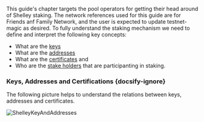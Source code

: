 This guide's chapter targets the pool operators for getting their head around of Shelley staking. The network references used for this guide are for Friends anf Family Network, and the user is expected to update testnet-magic as desired.
To fully understand the staking mechanism we need to define and interpret the following key concepts:
- What are the [keys](../Staking/Keys.md)
- What are the [addresses](../Staking/Addresses.md)
- What are the [certificates](../Staking/Certificates.md) and 
- Who are the [stake holders](../Staking/StakeHolders.md) that are participanting in staking.

### Keys, Addresses and Certifications {docsify-ignore}

The following picture helps to understand the relations between keys, addresses and certificates.

![ShelleyKeyAndAddresses](https://raw.githubusercontent.com/ilap/ShelleyStuffs/master/images/ShelleyKeyAndAddresses.png)
